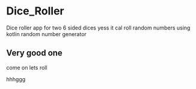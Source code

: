 # Dice_Roller
Dice roller app for two 6 sided dices 
yess it cal roll random numbers using kotlin random number generator
## Very good one
come on lets roll

hhhggg

